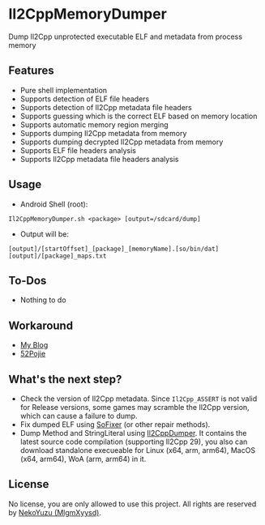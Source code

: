 # Il2CppMemoryDumper

Dump Il2Cpp unprotected executable ELF and metadata from process memory

## Features

- Pure shell implementation
- Supports detection of ELF file headers
- Supports detection of Il2Cpp metadata file headers
- Supports guessing which is the correct ELF based on memory location
- Supports automatic memory region merging
- Supports dumping Il2Cpp metadata from memory
- Supports dumping decrypted Il2Cpp metadata from memory
- Supports ELF file headers analysis
- Supports Il2Cpp metadata file headers analysis

## Usage

- Android Shell (root):

```
Il2CppMemoryDumper.sh <package> [output=/sdcard/dump]
```

- Output will be:
```
[output]/[startOffset]_[package]_[memoryName].[so/bin/dat]
[output]/[package]_maps.txt
```

## To-Dos

- Nothing to do

## Workaround

- [My Blog](https://www.neko.ink/2023/10/15/dump-il2cpp-executable-from-memory/)
- [52Pojie](https://www.52pojie.cn/thread-1844587-1-1.html)

## What's the next step?

- Check the version of Il2Cpp metadata. Since `Il2Cpp_ASSERT` is not valid for Release versions, some games may scramble the Il2Cpp version, which can cause a failure to dump.
- Fix dumped ELF using [SoFixer](https://github.com/F8LEFT/SoFixer) (or other repair methods).
- Dump Method and StringLiteral using [Il2CppDumper](https://github.com/MlgmXyysd/Il2CppDumper-Standalone). It contains the latest source code compilation (supporting Il2Cpp 29), you also can download standalone execueable for Linux (x64, arm, arm64), MacOS (x64, arm64), WoA (arm, arm64) in it.

## License

No license, you are only allowed to use this project. All rights are reserved by [NekoYuzu (MlgmXyysd)](https://github.com/MlgmXyysd).

